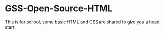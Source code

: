 # GSS-Open-Source-HTML
This is for school, some basic HTML and CSS are shared to give you a head start.
